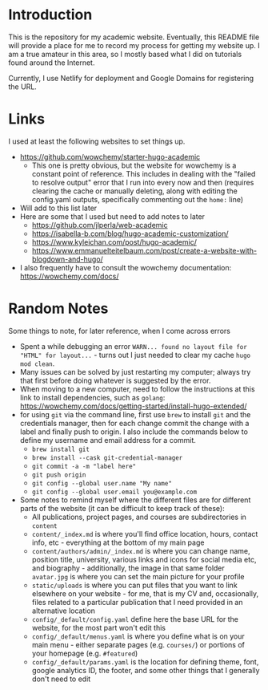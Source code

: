 
# Introduction

This is the repository for my academic website. Eventually, this README file will provide a place for me to record my process for getting my website up. I am a true amateur in this area, so I mostly based what I did on tutorials found around the Internet.

Currently, I use Netlify for deployment and Google Domains for registering the URL.

# Links

I used at least the following websites to set things up.

- https://github.com/wowchemy/starter-hugo-academic
  - This one is pretty obvious, but the website for wowchemy is a constant point of reference. This includes in dealing with the "failed to resolve output" error that I run into every now and then (requires clearing the cache or manually deleting, along with editing the config.yaml outputs, specifically commenting out the `home:` line)
- Will add to this list later
- Here are some that I used but need to add notes to later
  - https://github.com/jlperla/web-academic
  - https://isabella-b.com/blog/hugo-academic-customization/
  - https://www.kyleichan.com/post/hugo-academic/
  - https://www.emmanuelteitelbaum.com/post/create-a-website-with-blogdown-and-hugo/
- I also frequently have to consult the wowchemy documentation: https://wowchemy.com/docs/

# Random Notes

Some things to note, for later reference, when I come across errors

- Spent a while debugging an error `WARN... found no layout file for "HTML" for layout...` - turns out I just needed to clear my cache `hugo mod clean`.
- Many issues can be solved by just restarting my computer; always try that first before doing whatever is suggested by the error.
- When moving to a new computer, need to follow the instructions at this link to install dependencies, such as `golang`: https://wowchemy.com/docs/getting-started/install-hugo-extended/
- for using `git` via the command line, first use `brew` to install `git` and the credentials manager, then for each change commit the change with a label and finally push to origin. I also include the commands below to define my username and email address for a commit.
  - `brew install git`
  - `brew install --cask git-credential-manager`
  - `git commit -a -m "label here"`
  - `git push origin`
  - `git config --global user.name "My name"`
  - `git config --global user.email you@example.com`
- Some notes to remind myself where the different files are for different parts of the website (it can be difficult to keep track of these):
  - All publications, project pages, and courses are subdirectories in `content`
  - `content/_index.md` is where you'll find office location, hours, contact info, etc - everything at the bottom of my main page
  - `content/authors/admin/_index.md` is where you can change name, position title, university, various links and icons for social media etc, and biography - additionally, the image in that same folder `avatar.jpg` is where you can set the main picture for your profile
  - `static/uploads` is where you can put files that you want to link elsewhere on your website - for me, that is my CV and, occasionally, files related to a particular publication that I need provided in an alternative location
  - `config/_default/config.yaml` define here the base URL for the website, for the most part won't edit this
  - `config/_default/menus.yaml` is where you define what is on your main menu - either separate pages (e.g. `courses/`) or portions of your homepage (e.g. `#featured`)
  - `config/_default/params.yaml` is the location for defining theme, font, google analytics ID, the footer, and some other things that I generally don't need to edit 

